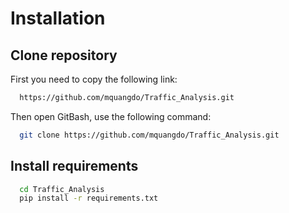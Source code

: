 # Installation

## Clone repository

First you need to copy the following link:

```bash
  https://github.com/mquangdo/Traffic_Analysis.git
```
Then open GitBash, use the following command:
```bash
  git clone https://github.com/mquangdo/Traffic_Analysis.git
```
## Install requirements

```bash
  cd Traffic_Analysis
  pip install -r requirements.txt
```
